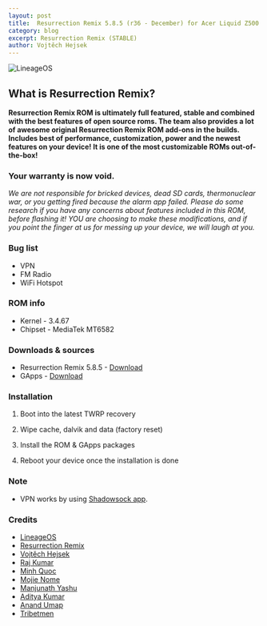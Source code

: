```yaml
---
layout: post
title:  Resurrection Remix 5.8.5 (r36 - December) for Acer Liquid Z500
category: blog
excerpt: Resurrection Remix (STABLE)
author: Vojtěch Hejsek
---
```


![LineageOS](http://liquidporting.github.io/images/rr_logo.png)

## What is Resurrection Remix?
**Resurrection Remix ROM is ultimately full featured, stable and combined with the best features of open source roms. The team also provides a lot of awesome original Resurrection Remix ROM add-ons in the builds. Includes best of performance, customization, power and the newest features on your device! It is one of the most customizable ROMs out-of-the-box!**

### Your warranty is now void.
_We are not responsible for bricked devices, dead SD cards, thermonuclear war, or you getting fired because the alarm app failed.
Please do some research if you have any concerns about features included in this ROM, before flashing it!
YOU are choosing to make these modifications, and if you point the finger at us for messing up your device, we will laugh at you._

### Bug list
* VPN
* FM Radio
* WiFi Hotspot

### ROM info
* Kernel - 3.4.67
* Chipset - MediaTek MT6582

### Downloads & sources
* Resurrection Remix 5.8.5 - [Download](https://mega.nz/#!lo0jVDID!DUxi8kYs3fX-9k4xGrS3-v_5HAwIJmKZs-2XxqxDWWA)
* GApps - [Download](http://opengapps.org/?download=true&arch=arm&api=7.1&variant=nano)

### Installation
1) Boot into the latest TWRP recovery

2) Wipe cache, dalvik and data (factory reset)

3) Install the ROM & GApps packages

4) Reboot your device once the installation is done

### Note
* VPN works by using [Shadowsock app](https://goo.gl/M2zrXN).

### Credits
* [LineageOS](https://www.lineageos.org/)
* [Resurrection Remix](http://www.resurrectionremix.com/)
* [Vojtěch Hejsek](https://github.com/hejsekvojtech)
* [Raj Kumar](https://www.facebook.com/rajkumar.smith.rk)
* [Minh Quoc](https://www.facebook.com/minh.quoc.7921)
* [Mojie Nome](https://www.facebook.com/profile.php?id=100017709705240)
* [Manjunath Yashu](https://www.facebook.com/manjunath.master)
* [Aditya Kumar](https://github.com/adi766)
* [Anand Umap](https://www.facebook.com/anand.umap.37)
* [Tribetmen](https://github.com/tribetmen)
